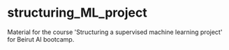 # structuring_ML_project

Material for the course 'Structuring a supervised machine learning project' for Beirut AI bootcamp.
